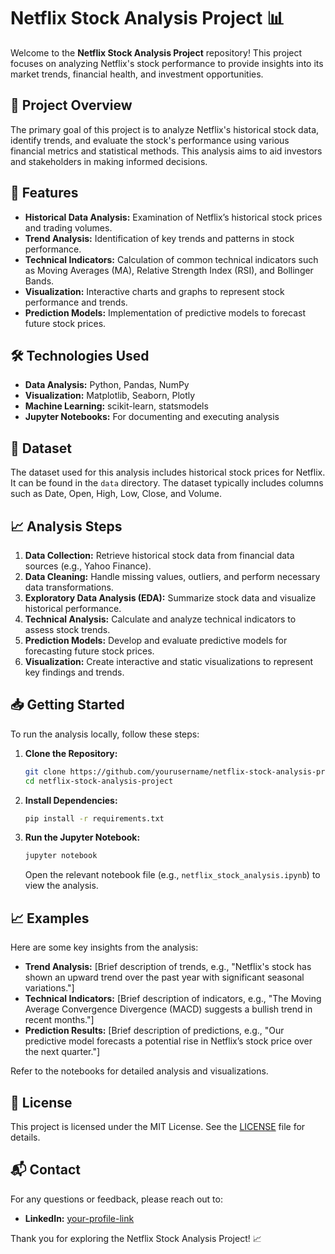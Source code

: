 

# Netflix Stock Analysis Project 📊

Welcome to the **Netflix Stock Analysis Project** repository! This project focuses on analyzing Netflix's stock performance to provide insights into its market trends, financial health, and investment opportunities.

## 🧩 Project Overview

The primary goal of this project is to analyze Netflix's historical stock data, identify trends, and evaluate the stock's performance using various financial metrics and statistical methods. This analysis aims to aid investors and stakeholders in making informed decisions.

## 🚀 Features

- **Historical Data Analysis:** Examination of Netflix’s historical stock prices and trading volumes.
- **Trend Analysis:** Identification of key trends and patterns in stock performance.
- **Technical Indicators:** Calculation of common technical indicators such as Moving Averages (MA), Relative Strength Index (RSI), and Bollinger Bands.
- **Visualization:** Interactive charts and graphs to represent stock performance and trends.
- **Prediction Models:** Implementation of predictive models to forecast future stock prices.

## 🛠 Technologies Used

- **Data Analysis:** Python, Pandas, NumPy
- **Visualization:** Matplotlib, Seaborn, Plotly
- **Machine Learning:** scikit-learn, statsmodels
- **Jupyter Notebooks:** For documenting and executing analysis

## 📂 Dataset

The dataset used for this analysis includes historical stock prices for Netflix. It can be found in the `data` directory. The dataset typically includes columns such as Date, Open, High, Low, Close, and Volume.

## 📈 Analysis Steps

1. **Data Collection:** Retrieve historical stock data from financial data sources (e.g., Yahoo Finance).
2. **Data Cleaning:** Handle missing values, outliers, and perform necessary data transformations.
3. **Exploratory Data Analysis (EDA):** Summarize stock data and visualize historical performance.
4. **Technical Analysis:** Calculate and analyze technical indicators to assess stock trends.
5. **Prediction Models:** Develop and evaluate predictive models for forecasting future stock prices.
6. **Visualization:** Create interactive and static visualizations to represent key findings and trends.

## 📥 Getting Started

To run the analysis locally, follow these steps:

1. **Clone the Repository:**
   ```bash
   git clone https://github.com/yourusername/netflix-stock-analysis-project.git
   cd netflix-stock-analysis-project
   ```

2. **Install Dependencies:**
   ```bash
   pip install -r requirements.txt
   ```

3. **Run the Jupyter Notebook:**
   ```bash
   jupyter notebook
   ```
   Open the relevant notebook file (e.g., `netflix_stock_analysis.ipynb`) to view the analysis.

## 📈 Examples

Here are some key insights from the analysis:

- **Trend Analysis:** [Brief description of trends, e.g., "Netflix's stock has shown an upward trend over the past year with significant seasonal variations."]
- **Technical Indicators:** [Brief description of indicators, e.g., "The Moving Average Convergence Divergence (MACD) suggests a bullish trend in recent months."]
- **Prediction Results:** [Brief description of predictions, e.g., "Our predictive model forecasts a potential rise in Netflix’s stock price over the next quarter."]

Refer to the notebooks for detailed analysis and visualizations.

## 📄 License

This project is licensed under the MIT License. See the [LICENSE](LICENSE) file for details.

## 📬 Contact

For any questions or feedback, please reach out to:

- **LinkedIn:** [your-profile-link](https://www.linkedin.com/in/alammodassir025)

Thank you for exploring the Netflix Stock Analysis Project! 📈
